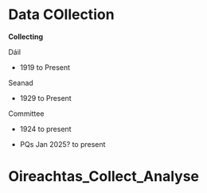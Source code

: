 # Data COllection

**Collecting**

Dáil

- 1919 to Present

Seanad
- 1929 to Present

Committee
- 1924 to present

- PQs
Jan 2025? to present
# Oireachtas_Collect_Analyse
